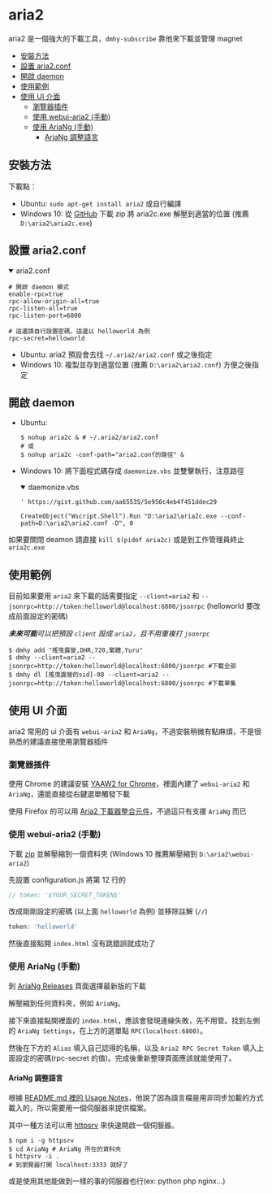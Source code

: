 # aria2

aria2 是一個強大的下載工具，`dmhy-subscribe` 靠他來下載並管理 magnet

* [安裝方法](#%E5%AE%89%E8%A3%9D%E6%96%B9%E6%B3%95)
* [設置 aria2.conf](#%E8%A8%AD%E7%BD%AE-aria2conf)
* [開啟 daemon](#%E9%96%8B%E5%95%9F-daemon)
* [使用範例](#%E4%BD%BF%E7%94%A8%E7%AF%84%E4%BE%8B)
* [使用 UI 介面](#%E4%BD%BF%E7%94%A8-ui-%E4%BB%8B%E9%9D%A2)
  * [瀏覽器插件](#%E7%80%8F%E8%A6%BD%E5%99%A8%E6%8F%92%E4%BB%B6)
  * [使用 webui-aria2 (手動)](#%E4%BD%BF%E7%94%A8-webui-aria2-%E6%89%8B%E5%8B%95)
  * [使用 AriaNg (手動)](#%E4%BD%BF%E7%94%A8-ariang-%E6%89%8B%E5%8B%95)
    * [AriaNg 調整語言](#ariang-%E8%AA%BF%E6%95%B4%E8%AA%9E%E8%A8%80)

## 安裝方法

下載點：

* Ubuntu: `sudo apt-get install aria2` 或自行編譯
* Windows 10: 從 [GitHub](https://github.com/aria2/aria2/releases/latest) 下載 zip 將 aria2c.exe 解壓到適當的位置 (推薦 `D:\aria2\aria2c.exe`)

## 設置 aria2.conf

<details open>
  <summary>aria2.conf</summary>
  <p>

  ```
  # 開啟 daemon 模式
  enable-rpc=true
  rpc-allow-origin-all=true
  rpc-listen-all=true
  rpc-listen-port=6800

  # 這邊請自行設置密碼，這邊以 helloworld 為例
  rpc-secret=helloworld
  ```

  </p>

</details>

* Ubuntu: aria2 預設會去找 `~/.aria2/aria2.conf` 或之後指定
* Windows 10: 複製並存到適當位置 (推薦 `D:\aria2\aria2.conf`) 方便之後指定

## 開啟 daemon

* Ubuntu:
    ```shell
    $ nohup aria2c & # ~/.aria2/aria2.conf
    # 或
    $ nohup aria2c -conf-path="aria2.conf的路徑" &
    ```
* Windows 10: 將下面程式碼存成 `daemonize.vbs` 並雙擊執行，注意路徑
  <details open>
    <summary>daemonize.vbs</summary>
    <p>

    ```
    ' https://gist.github.com/aa65535/5e956c4eb4f451ddec29

    CreateObject("Wscript.Shell").Run "D:\aria2\aria2c.exe --conf-path=D:\aria2\aria2.conf -D", 0
    ```

    </p>
  </details>

如果要關閉 deamon 請直接 `kill $(pidof aria2c)` 或是到工作管理員終止 `aria2c.exe`

## 使用範例

目前如果要用 `aria2` 來下載的話需要指定 `--client=aria2` 和 `--jsonrpc=http://token:helloworld@localhost:6800/jsonrpc` (helloworld 要改成前面設定的密碼)

_**未來可能**可以把預設 `client` 設成 `aria2`，且不用重複打 `jsonrpc`_

```shell
$ dmhy add "搖曳露營,DHR,720,繁體,Yuru"
$ dmhy --client=aria2 --jsonrpc=http://token:helloworld@localhost:6800/jsonrpc #下載全部
$ dmhy dl [搖曳露營的sid]-08 --client=aria2 --jsonrpc=http://token:helloworld@localhost:6800/jsonrpc #下載單集
```

## 使用 UI 介面

aria2 常用的 ui 介面有 `webui-aria2` 和 `AriaNg`，不過安裝稍微有點麻煩，不是很熟悉的建議直接使用瀏覽器插件

### 瀏覽器插件

使用 Chrome 的建議安裝 [YAAW2 for Chrome](https://chrome.google.com/webstore/detail/yaaw2-for-chrome/mpkodccbngfoacfalldjimigbofkhgjn)，裡面內建了 `webui-aria2` 和 `AriaNg`，還能直接從右鍵選單觸發下載

使用 Firefox 的可以用 [Aria2 下載器整合元件](https://addons.mozilla.org/zh-TW/firefox/addon/aria2-integration/)，不過這只有支援 `AriaNg` 而已

### 使用 webui-aria2 (手動)

下載 [zip](https://github.com/ziahamza/webui-aria2/archive/master.zip) 並解壓縮到一個資料夾 (Windows 10 推薦解壓縮到 `D:\aria2\webui-aria2`)

先設置 configuration.js 將第 12 行的

```js
// token: '$YOUR_SECRET_TOKEN$'
```

改成剛剛設定的密碼 (以上面 `helloworld` 為例) 並移除註解 (`//`)

```js
token: 'helloworld'
```

然後直接點開 `index.html` 沒有跳錯誤就成功了

### 使用 AriaNg (手動)

到 [AriaNg Releases](https://github.com/mayswind/AriaNg/releases) 頁面選擇最新版的下載

解壓縮到任何資料夾，例如 `AriaNg`。

接下來直接點開裡面的 `index.html`，應該會發現連線失敗，先不用管。找到左側的 `AriaNg Settings`，在上方的選單點 `RPC(localhost:6800)`。

然後在下方的 `Alias` 填入自己認得的名稱，以及 `Aria2 RPC Secret Token` 填入上面設定的密碼(rpc-secret 的值)。完成後重新整理頁面應該就能使用了。

#### AriaNg 調整語言

根據 [README.md 裡的 Usage Notes](https://github.com/mayswind/AriaNg#usage-notes)，他說了因為語言檔是用非同步加載的方式載入的，所以需要用一個伺服器來提供檔案。

其中一種方法可以用 [httpsrv](https://github.com/maple3142/httpsrv) 來快速開啟一個伺服器。

```shell
$ npm i -g httpsrv
$ cd AriaNg # AriaNg 所在的資料夾
$ httpsrv -i .
# 到瀏覽器打開 localhost:3333 就好了
```

或是使用其他能做到一樣的事的伺服器也行(ex: python php nginx...)
